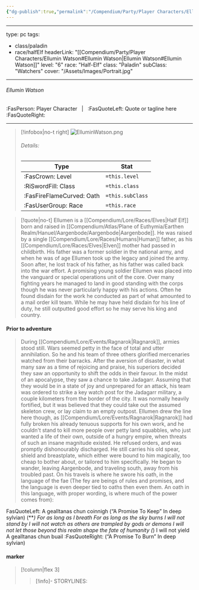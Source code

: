 ```yaml
---
{"dg-publish":true,"permalink":"/Compendium/Party/Player Characters/Ellumin Watson/"}
---
```


---
type: pc
tags:
 - class/paladin
 - race/halfElf
headerLink: "[[Compendium/Party/Player Characters/Ellumin Watson#Ellumin Watson\|Ellumin Watson#Ellumin Watson]]"
level: "6"
race: "Half-Elf"
class: "Paladin"
subClass: "Watchers"
cover: "/Assets/Images/Portrait.jpg"
---

###### Ellumin Watson
:FasPerson: Player Character &nbsp; | &nbsp; :FasQuoteLeft: Quote or tagline here :FasQuoteRight:
___
> [!infobox|no-t right]
> ![ElluminWatson.png](/img/user/Assets/Images/Party/ElluminWatson.png)
> ###### Details:
> | Type | Stat |
> | ---- | ---- |
> | :FasCrown: Level   | `=this.level` |
> | :RiSwordFill: Class |  `=this.class`|
> | :FasFireFlameCurved: Oath |  `=this.subClass`|
> |  :FasUserGroup: Race |  `=this.race`|

> [!quote|no-t]
> Ellumen is a [[Compendium/Lore/Races/Elves\|Half Elf]] born and raised in [[Compendium/Atlas/Plane of Euthymia/Earthen Realm/Hanuel/Aargenbode/Aargenbode\|Aargenbode]]. He was raised by a single [[Compendium/Lore/Races/Humans\|Human]] father, as his [[Compendium/Lore/Races/Elves\|Elven]] mother had passed in childbirth. His father was a former soldier in the national army, and when he was of age Ellumen took up the legacy and joined the army. Soon after, he lost track of his father, as his father was called back into the war effort. A promising young soldier Ellumen was placed into the vanguard or special operations unit of the core. Over many fighting years he managed to land in good standing with the corps though he was never particularly happy with his actions. Often he found  disdain for the work he conducted as part of what amounted to a mail order kill team. While he may have held disdain for his line of duty, he still outputted good effort so he may serve his king and country. 
#### Prior to adventure
> During [[Compendium/Lore/Events/Ragnarok\|Ragnarok]], armies stood still. Wars seemed petty in the face of total and utter annihilation. So he and his team of three others glorified mercenaries watched from their barracks. After the aversion of disaster, in what many saw as a time of rejoicing and praise, his superiors decided they saw an opportunity to shift the odds in their favour. In the midst of an apocalypse, they saw a chance to take Jadagarr. Assuming that they would be in a state of joy and unprepared for an attack, his team was ordered to strike a key watch post for the Jadagarr military, a couple kilometers from the border of the city. It was normally heavily fortified, but it was believed that they could take out the assumed skeleton crew, or lay claim to an empty outpost. Ellumen drew the line here though, as [[Compendium/Lore/Events/Ragnarok\|Ragnarok]] had fully broken his already tenuous supports for his own work, and he couldn't stand to kill more people over petty land squabbles, who just wanted a life of their own, outside of a hungry empire, when threats of such an insane magnitude existed. He refused orders, and was promptly dishonourably discharged. He still carries his old spear, shield and breastplate, which either were bound to him magically, too cheap to bother about, or tailored to him specifically. 
> He began to wander, leaving Aargenbode, and traveling south, away from his troubled past. On his travels is where he swore his oath, in the language of the fae (The fey are beings of rules and promises, and the language is even deeper tied to oaths then even them. An oath in this language, with proper wording, is where much of the power comes from):

FasQuoteLeft: 
A gealltanas chun coinnigh (“A Promise To Keep” In deep sylvian) (***)
For as long as I breath
For as long as the sky burns
I will not stand by
I will not watch as others are trampled by gods or demons
I will not let those beyond this realm shape the fate of humanity (*)
I will not yield
A gealltanas chun buail
:FasQuoteRight:
(“A Promise To Burn” In deep sylvian) 


#### marker
> [!column|flex 3]
>> [!info]- STORYLINES:

